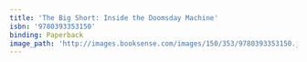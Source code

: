 ```yaml
---
title: 'The Big Short: Inside the Doomsday Machine'
isbn: '9780393353150'
binding: Paperback
image_path: 'http://images.booksense.com/images/150/353/9780393353150.jpg'
---
```



